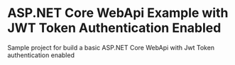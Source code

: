# ASP.NET Core WebApi Example with JWT Token Authentication Enabled

Sample project for build a basic ASP.NET Core WebApi with Jwt Token authentication enabled